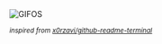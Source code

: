 <div align="justify">
<picture>
    <source media="(prefers-color-scheme: dark)" srcset="https://i.ibb.co/GfTPCGR0/output-gif.gif">
    <source media="(prefers-color-scheme: light)" srcset="https://i.ibb.co/GfTPCGR0/output-gif.gif">
    <img alt="GIFOS" src="https://i.ibb.co/GfTPCGR0/output-gif.gif">
</picture>

<sub><i>inspired from [x0rzavi/github-readme-terminal](https://github.com/x0rzavi/github-readme-terminal)</i></sub>

</div>

<!-- Image deletion URL: https://ibb.co/0ptJY1rc/7679563b0caee3d46ef2f284209b41d3 -->
